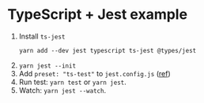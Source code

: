 # TypeScript + Jest example

1. Install `ts-jest`
   ```shell
   yarn add --dev jest typescript ts-jest @types/jest
   ```
2. `yarn jest --init`
3. Add `preset: "ts-test"` to `jest.config.js` ([ref](https://kulshekhar.github.io/ts-jest/user/config/#basic-usage))
4. Run test: `yarn test` or `yarn jest`.
5. Watch: `yarn jest --watch`.
